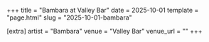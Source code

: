 +++
title = "Bambara at Valley Bar"
date = 2025-10-01
template = "page.html"
slug = "2025-10-01-bambara"

[extra]
artist = "Bambara"
venue = "Valley Bar"
venue_url = ""
+++
